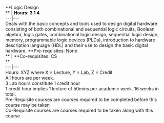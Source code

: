 **Logic Design  
** | **Hours: 3 1 4**  
---|---  
Deals with the basic concepts and tools used to design digital hardware consisting of both combinational and sequential logic circuits, Boolean algebra, logic gates, combinational logic design, sequential logic design, memory, programmable logic devices (PLDs), introduction to hardware description language (HDL) and their use to design the basic digital hardware. 
**Pre-requisites: None  
** | **Co-requisites: CS  
**  
---|---  
Hours: XYZ where X = Lecture, Y = Lab, Z = Credit  
All hours are per week.  
3 Lab hours constitute 1 credit hour  
1 credit hour implies 1 lecture of 50mins per academic week. 16 weeks in total.  
Pre-Requisite courses are courses required to be completed before this course may be taken  
Co-Requisite courses are courses required to be taken along with this course
